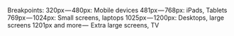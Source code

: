 Breakpoints:
    320px — 480px: Mobile devices
    481px — 768px: iPads, Tablets
    769px — 1024px: Small screens, laptops
    1025px — 1200px: Desktops, large screens
    1201px and more —  Extra large screens, TV
